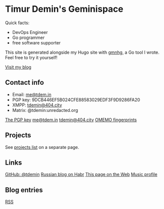 # Timur Demin's Geminispace

Quick facts:

* DevOps Engineer
* Go programmer
* free software supporter

This site is generated alongside my Hugo site with [gmnhg][gmnhg], a Go
tool I wrote. Feel free to try it yourself!

[gmnhg]: https://github.com/tdemin/gmnhg

[Visit my blog](/post/index.gmi)

## Contact info

* Email: me@tdem.in
* PGP key: 9DCB446EF5B024CFE88583029EDF3F9D9286FA20
* XMPP: tdemin@404.city
* Matrix: @tdemin:unredacted.org

[The PGP key](/pgp.asc)
[me@tdem.in](mailto:me@tdem.in)
[tdemin@404.city](xmpp:tdemin@404.city)
[OMEMO fingerprints](/announcements/index.gmi)

## Projects

See [projects list](/projects.gmi) on a separate page.

## Links

[GitHub: @tdemin](https://github.com/tdemin)
[Russian blog on Habr](https://habr.com/en/users/tdemin/posts)
[This page on the Web](https://tdem.in)
[Music profile](https://music.tdem.in)

## Blog entries

[RSS](/post/rss.xml)
